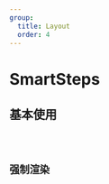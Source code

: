 ```yaml
---
group:
  title: Layout
  order: 4
---
```


# SmartSteps

## 基本使用

<code src="./demos/basic" />

## 强制渲染

<code src="./demos/forceRender" />
